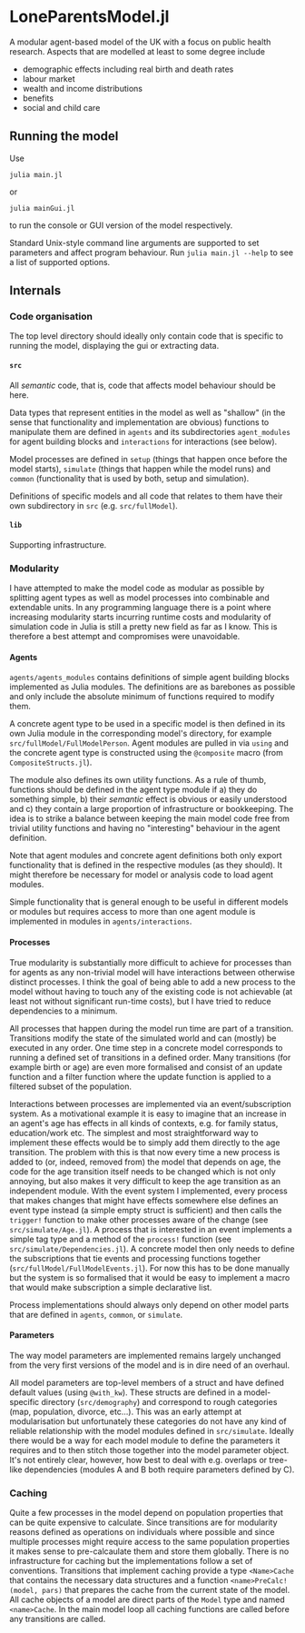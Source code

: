 # LoneParentsModel.jl
A modular agent-based model of the UK with a focus on public health research. Aspects that are modelled at least to some degree include

- demographic effects including real birth and death rates
- labour market
- wealth and income distributions
- benefits
- social and child care


## Running the model

Use

```
julia main.jl
```

or


```
julia mainGui.jl
```

to run the console or GUI version of the model respectively.

Standard Unix-style command line arguments are supported to set parameters and affect program behaviour. Run `julia main.jl --help` to see a list of supported options.


## Internals

### Code organisation

The top level directory should ideally only contain code that is specific to running the model, displaying the gui or extracting data.

#### `src`

All *semantic* code, that is, code that affects model behaviour should be here.

Data types that represent entities in the model as well as "shallow" (in the sense that functionality and implementation are obvious) functions to manipulate them are defined in `agents` and its subdirectories `agent_modules` for agent building blocks and `interactions` for interactions (see below).

Model processes are defined in `setup` (things that happen once before the model starts), `simulate` (things that happen while the model runs) and `common` (functionality that is used by both, setup and simulation).

Definitions of specific models and all code that relates to them have their own subdirectory in `src` (e.g. `src/fullModel`).

#### `lib`

Supporting infrastructure.


### Modularity

I have attempted to make the model code as modular as possible by splitting agent types as well as model processes into combinable and extendable units. In any programming language there is a point where increasing modularity starts incurring runtime costs and modularity of simulation code in Julia is still a pretty new field as far as I know. This is therefore a best attempt and compromises were unavoidable.

#### Agents

`agents/agents_modules` contains definitions of simple agent building blocks implemented as Julia modules. The definitions are as barebones as possible and only include the absolute minimum of functions required to modify them.

A concrete agent type to be used in a specific model is then defined in its own Julia module in the corresponding model's directory, for example `src/fullModel/FullModelPerson`. Agent modules are pulled in via `using` and the concrete agent type is constructed using the `@composite` macro (from `CompositeStructs.jl`).

The module also defines its own utility functions. As a rule of thumb, functions should be defined in the agent type module if a) they do something simple, b) their *semantic* effect is obvious or easily understood and c) they contain a large proportion of infrastructure or bookkeeping. The idea is to strike a balance between keeping the main model code free from trivial utility functions and having no "interesting" behaviour in the agent definition.

Note that agent modules and concrete agent definitions both only export functionality that is defined in the respective modules (as they should). It might therefore be necessary for model or analysis code to load agent modules.

Simple functionality that is general enough to be useful in different models or modules but requires access to more than one agent module is implemented in modules in `agents/interactions`.


#### Processes

True modularity is substantially more difficult to achieve for processes than for agents as any non-trivial model will have interactions between otherwise distinct processes. I think the goal of being able to add a new process to the model without having to touch any of the existing code is not achievable (at least not without significant run-time costs), but I have tried to reduce dependencies to a minimum.

All processes that happen during the model run time are part of a transition. Transitions modify the state of the simulated world and can (mostly) be executed in any order. One time step in a concrete model corresponds to running a defined set of transitions in a defined order. Many transitions (for example birth or age) are even more formalised and consist of an update function and a filter function where the update function is applied to a filtered subset of the population.

Interactions between processes are implemented via an event/subscription system. As a motivational example it is easy to imagine that an increase in an agent's age has effects in all kinds of contexts, e.g. for family status, education/work etc. The simplest and most straightforward way to implement these effects would be to simply add them directly to the age transition. The problem with this is that now every time a new process is added to (or, indeed, removed from) the model that depends on age, the code for the age transition itself needs to be changed which is not only annoying, but also makes it very difficult to keep the age transition as an independent module. With the event system I implemented, every process that makes changes that might have effects somewhere else defines an event type instead (a simple empty struct is sufficient) and then calls the `trigger!` function to make other processes aware of the change (see `src/simulate/Age.jl`). A process that is interested in an event implements a simple tag type and a method of the `process!` function (see `src/simulate/Dependencies.jl`). A concrete model then only needs to define the subscriptions that tie events and processing functions together (`src/fullModel/FullModelEvents.jl`). For now this has to be done manually but the system is so formalised that it would be easy to implement a macro that would make subscription a simple declarative list.

Process implementations should always only depend on other model parts that are defined in `agents`, `common`, or `simulate`.

#### Parameters

The way model parameters are implemented remains largely unchanged from the very first versions of the model and is in dire need of an overhaul.

All model parameters are top-level members of a struct and have defined default values (using `@with_kw`). These structs are defined in a model-specific directory (`src/demography`) and correspond to rough categories (map, population, divorce, etc...). This was an early attempt at modularisation but unfortunately these categories do not have any kind of reliable relationship with the model modules defined in `src/simulate`. Ideally there would be a way for each model module to define the parameters it requires and to then stitch those together into the model parameter object. It's not entirely clear, however, how best to deal with e.g. overlaps or tree-like dependencies (modules A and B both require parameters defined by C).


### Caching

Quite a few processes in the model depend on population properties that can be quite expensive to calculate. Since transitions are for modularity reasons defined as operations on individuals where possible and since multiple processes might require access to the same population properties it makes sense to pre-calcaulate them and store them globally. There is no infrastructure for caching but the implementations follow a set of conventions. Transitions that implement caching provide a type `<Name>Cache` that contains the necessary data structures and a function `<name>PreCalc!(model, pars)` that prepares the cache from the current state of the model. All cache objects of a model are direct parts of the `Model` type and named `<name>Cache`. In the main model loop all caching functions are called before any transitions are called.
